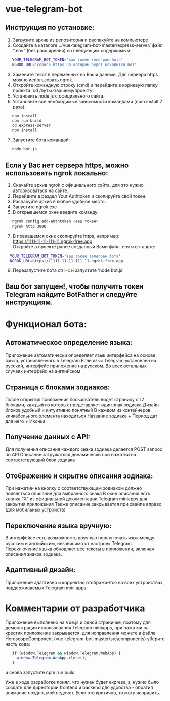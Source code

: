 # vue-telegram-bot

## Инструкция по установке:

1) Загрузите архив из репозитория и распакуйте на компьютере
2) Создайте в каталоге ../vue-telegram-bot-master/express-server/ файл ".env" (без расширения) со следующим содержимым:
```bash
   YOUR_TELEGRAM_BOT_TOKEN='ваш токен телеграм бота'
   NGROK_URL='сервер https на котором будет находится бот'
```
3) Замените текст в переменных на Ваши данные. Для сервера https можно использовать ngrok.  
4) Откройте командную строку (cmd) и перейдите в корневую папку проекта 'cd /путь/к/вашему/проекту'.  
5) Установить node.js с официального сайта.  
6) Установите все необходимые зависимости командами (npm install 2 раза):
```bash
   npm install
   npm run build
   cd express-server
   npm install
```
7) Запустите бота командой:
```bash
   node bot.js
```

## Если у Вас нет сервера https, можно использовать ngrok локально:

1) Скачайте архив ngrok с официального сайта, для это нужно авторизоваться на сайте.
2) Перейдите в раздел Your Authtoken и скопируйте свой токен.
3) Распакуйте архив в любое удобное место.
4) Запустите ngrok.exe
5) В открывшемся окне введите команду:
```bash
   ngrok config add-authtoken <ваш токен>
   ngrok http 3000
```
7) В повившемся окне скопируйте https, например:  
   https://1111-11-11-111-11.ngrok-free.app  
   Откройте в проекте ранее созданный Вами файл .env и вставьте:  
```bash
  YOUR_TELEGRAM_BOT_TOKEN='ваш токен телеграм бота'
  NGROK_URL=https://1111-11-11-111-11.ngrok-free.app
```
9) Перезапустите бота ctrl+c и запустите 'node bot.js'

## Ваш бот запущен!, чтобы получить токен Telegram найдите BotFather и следуйте инструкциям.

# Функционал бота:

## Автоматическое определение языка:
Приложение автоматически определяет язык интерфейса на основе языка, установленного в Telegram
Если язык Telegram установлен на русский, интерфейс приложение на русском. Во всех остальных случаях интерфейс на английском

## Страница с блоками зодиаков:
После открытия приложения пользователь видет страницу с 12 блоками, каждый из которых представляет один знак зодиака
Дизайн блоков удобный и интуитивно понятный
В каждом из контейнеров кликабельного элемента находиться Название зодиака + Период дат для него + Иконка

## Получение данных с API:
Для получения описания каждого знака зодиака делается POST запрос по API
Описание загружаться динамически при нажатии на соответствующий блок зодиака

## Отображение и скрытие описания зодиака:
При нажатии на кнопку с соответствующим зодиаком должно появляться описание для выбранного знака
В окне описания есть кнопка “X” из официальной документации Telegram miniapps для закрытия приложения
Также описание закрывается при свайпе вправо (для мобильных устройств)

## Переключение языка вручную:
В интерфейсе есть возможность вручную переключать язык между русским и английским, независимо от настроек Telegram.
Переключение языка обновляет все тексты в приложении, включая описания знаков зодиака.

## Адаптивный дизайн:
Приложение адаптивно и корректно отображается на всех устройствах, поддерживаемых Telegram mini apps.

# Комментарии от разработчика

Приложение выполнено на Vue.js и одной страничке, поэтому для демонстрации использования Telegram miniapps, при нажатии на крестик приложение закрывается, для исправления можете в файле HoroscopeComponent (vue-telegram-bot-master\src\components) уберите часть кода:  
```bash
   if (window.Telegram && window.Telegram.WebApp) {  
     window.Telegram.WebApp.close();  
   }  
```
и снова запустите npm run build  
  
Уже в ходе разработке понял, что нужен будет express.js, нужно было создать дле директории frontend и backend для удобства - обратил внимание поздно, мой недочет. Если это критично, то могу исправить.

